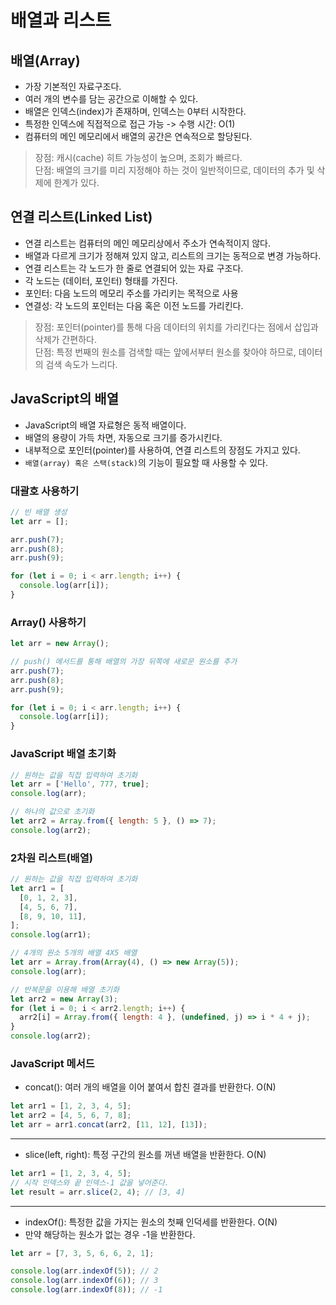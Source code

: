 # 배열과 리스트

## 배열(Array)
* 가장 기본적인 자료구조다.
* 여러 개의 변수를 담는 공간으로 이해할 수 있다.
* 배열은 인덱스(index)가 존재하며, 인덱스는 0부터 시작한다.
* 특정한 인덱스에 직접적으로 접근 가능 -> 수행 시간: O(1)
* 컴퓨터의 메인 메모리에서 배열의 공간은 연속적으로 할당된다.
> 장점: 캐시(cache) 히트 가능성이 높으며, 조회가 빠르다. <br/>
> 단점: 배열의 크기를 미리 지정해야 하는 것이 일반적이므로, 데이터의 추가 및 삭제에 한계가 있다.


## 연결 리스트(Linked List)
* 연결 리스트는 컴퓨터의 메인 메모리상에서 주소가 연속적이지 않다.
* 배열과 다르게 크기가 정해져 있지 않고, 리스트의 크기는 동적으로 변경 가능하다.
* 연결 리스트는 각 노드가 한 줄로 연결되어 있는 자료 구조다.
* 각 노드는 (데이터, 포인터) 형태를 가진다.
* 포인터: 다음 노드의 메모리 주소를 가리키는 목적으로 사용
* 연결성: 각 노드의 포인터는 다음 혹은 이전 노드를 가리킨다.
> 장점: 포인터(pointer)를 통해 다음 데이터의 위치를 가리킨다는 점에서 삽입과 삭제가 간편하다. <br/>
> 단점: 특정 번째의 원소를 검색할 때는 앞에서부터 원소를 찾아야 하므로, 데이터의 검색 속도가 느리다.


## JavaScript의 배열
* JavaScript의 배열 자료형은 동적 배열이다.
* 배열의 용량이 가득 차면, 자동으로 크기를 증가시킨다.
* 내부적으로 포인터(pointer)를 사용하여, 연결 리스트의 장점도 가지고 있다.
* `배열(array) 혹은 스택(stack)`의 기능이 필요할 때 사용할 수 있다.


### 대괄호 사용하기
```javascript
// 빈 배열 생성
let arr = [];

arr.push(7);
arr.push(8);
arr.push(9);

for (let i = 0; i < arr.length; i++) {
  console.log(arr[i]);
}
```

### Array() 사용하기
```javascript
let arr = new Array();

// push() 메서드를 통해 배열의 가장 뒤쪽에 새로운 원소를 추가
arr.push(7);
arr.push(8);
arr.push(9);

for (let i = 0; i < arr.length; i++) {
  console.log(arr[i]);
}
```

### JavaScript 배열 초기화
```javascript
// 원하는 값을 직접 입력하여 초기화
let arr = ['Hello', 777, true];
console.log(arr);
```

```javascript
// 하나의 값으로 초기화
let arr2 = Array.from({ length: 5 }, () => 7);
console.log(arr2);
```

### 2차원 리스트(배열)
```javascript
// 원하는 값을 직접 입력하여 초기화
let arr1 = [
  [0, 1, 2, 3],
  [4, 5, 6, 7],
  [8, 9, 10, 11],
];
console.log(arr1);
```

```javascript
// 4개의 원소 5개의 배열 4X5 배열
let arr = Array.from(Array(4), () => new Array(5));
console.log(arr);
```

```javascript
// 반복문을 이용해 배열 초기화
let arr2 = new Array(3);
for (let i = 0; i < arr2.length; i++) {
  arr2[i] = Array.from({ length: 4 }, (undefined, j) => i * 4 + j);
}
console.log(arr2);
```

### JavaScript 메서드
* concat(): 여러 개의 배열을 이어 붙여서 합친 결과를 반환한다. O(N)
```javascript
let arr1 = [1, 2, 3, 4, 5];
let arr2 = [4, 5, 6, 7, 8];
let arr = arr1.concat(arr2, [11, 12], [13]);
```
---
* slice(left, right): 특정 구간의 원소를 꺼낸 배열을 반환한다. O(N)
```javascript
let arr1 = [1, 2, 3, 4, 5];
// 시작 인덱스와 끝 인덱스-1 값을 넣어준다.
let result = arr.slice(2, 4); // [3, 4]
```
---
* indexOf(): 특정한 값을 가지는 원소의 첫째 인덕세를 반환한다. O(N)
* 만약 해당하는 원소가 없는 경우 -1을 반환한다.
```javascript
let arr = [7, 3, 5, 6, 6, 2, 1];

console.log(arr.indexOf(5)); // 2
console.log(arr.indexOf(6)); // 3
console.log(arr.indexOf(8)); // -1
```
